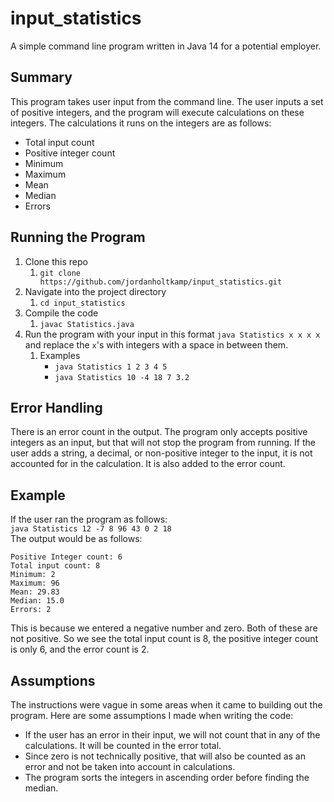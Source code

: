 # input_statistics
A simple command line program written in Java 14 for a potential employer. 

## Summary
This program takes user input from the command line. The user inputs a set of positive integers, and the program will execute calculations on these integers. The calculations it runs on the integers are as follows:
- Total input count
- Positive integer count
- Minimum
- Maximum
- Mean
- Median
- Errors

## Running the Program
1. Clone this repo
    1. `git clone https://github.com/jordanholtkamp/input_statistics.git`
1. Navigate into the project directory
    1. `cd input_statistics`
1. Compile the code 
    1. `javac Statistics.java`
1. Run the program with your input in this format `java Statistics x x x x` and replace the `x`'s with integers with a space in between them.
    1. Examples
        - `java Statistics 1 2 3 4 5`
        - `java Statistics 10 -4 18 7 3.2`

## Error Handling
There is an error count in the output. The program only accepts positive integers as an input, but that will not stop the program from running. If the user adds a string, a decimal, or non-positive integer to the input, it is not accounted for in the calculation. It is also added to the error count.

## Example
If the user ran the program as follows:<br>
`java Statistics 12 -7 8 96 43 0 2 18`<br>
The output would be as follows:<br>
```
Positive Integer count: 6
Total input count: 8
Minimum: 2
Maximum: 96
Mean: 29.83
Median: 15.0
Errors: 2
```
This is because we entered a negative number and zero. Both of these are not positive. So we see the total input count is 8,  the positive integer count is only 6, and the error count is 2.

## Assumptions
The instructions were vague in some areas when it came to building out the program. Here are some assumptions I made when writing the code:
- If the user has an error in their input, we will not count that in any of the calculations. It will be counted in the error total.
- Since zero is not technically positive, that will also be counted as an error and not be taken into account in calculations.
- The program sorts the integers in ascending order before finding the median.
